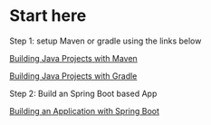 # Start here

Step 1: setup Maven or gradle using the links below 

[Building Java Projects with Maven](https://spring.io/guides/gs/maven/)

[Building Java Projects with Gradle](https://spring.io/guides/gs/gradle/)

Step 2: Build an Spring Boot based App

[Building an Application with Spring Boot](https://spring.io/guides/gs/spring-boot/)
